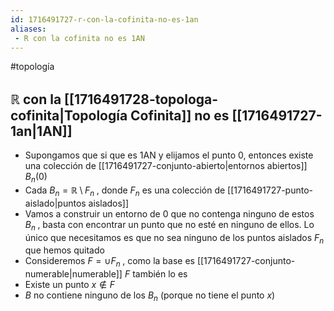 ```yaml
---
id: 1716491727-r-con-la-cofinita-no-es-1an
aliases:
 - R con la cofinita no es 1AN
---
```


#topología

## $\mathbb{R}$ con la [[1716491728-topologa-cofinita|Topología Cofinita]] no es [[1716491727-1an|1AN]]

- Supongamos que si que es 1AN y elijamos el punto $0$, entonces existe una colección de [[1716491727-conjunto-abierto|entornos abiertos]] $B_n(0)$
- Cada $B_n=\mathbb{R} \setminus F_n \;$, donde $F_n$ es una colección de [[1716491727-punto-aislado|puntos aislados]]
- Vamos a construir un entorno de $0$ que no contenga ninguno de estos $B_n \;$, basta con encontrar un punto que no esté en ninguno de ellos. Lo único que necesitamos es que no sea ninguno de los puntos aislados $F_n$ que hemos quitado
- Consideremos $F=\cup F_n \;$, como la base es [[1716491727-conjunto-numerable|numerable]] $F$ también lo es
- Existe un punto $x \notin F$
- $B$ no contiene ninguno de los $B_n$ (porque no tiene el punto $x$)